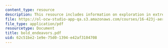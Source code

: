```yaml
---
content_type: resource
description: This resource includes information on exploration in extreme environments.
file: https://ol-ocw-studio-app-qa.s3.amazonaws.com/courses/16-423j-aerospace-biomedical-and-life-support-engineering-spring-2006/62c51be21e9e75d01394e42af3104708_bold_endeavors.pdf
file_type: application/pdf
resourcetype: Document
title: bold_endeavors.pdf
uid: 62c51be2-1e9e-75d0-1394-e42af3104708
---
```

